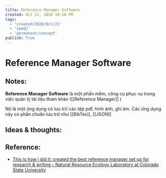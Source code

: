 ```yaml
---
title: Reference Manager Software
created: Oct 21, 2020 10:16 PM
tags:
  - 'created/2020/Oct/21'
  - 'seed🥜'
  - 'permanent/concept'
publish: True
---
```

# Reference Manager Software

## Notes:
**Reference Manager Software** là một phần mềm, công cụ phục vụ trong việc quản lý tài liệu tham khảo ([[Reference Manager]] )

Nó là một ứng dụng có lưu trữ các tệp pdf, hình ảnh, ghi âm. Các ứng dụng này có phần chuẩn lưu trữ như [[BibTex]], [[JSON]]

## Ideas & thoughts:

## Reference:
- [This is how I did it: created the best reference manager set up for research & writing – Natural Resource Ecology Laboratory at Colorado State University](https://www.nrel.colostate.edu/set-up-best-reference-manager/)
